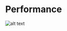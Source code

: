 # Performance
![alt text](https://github.com/plamen-peshev/orgchartjs-templates/blob/main/Performance/template.jpg)
